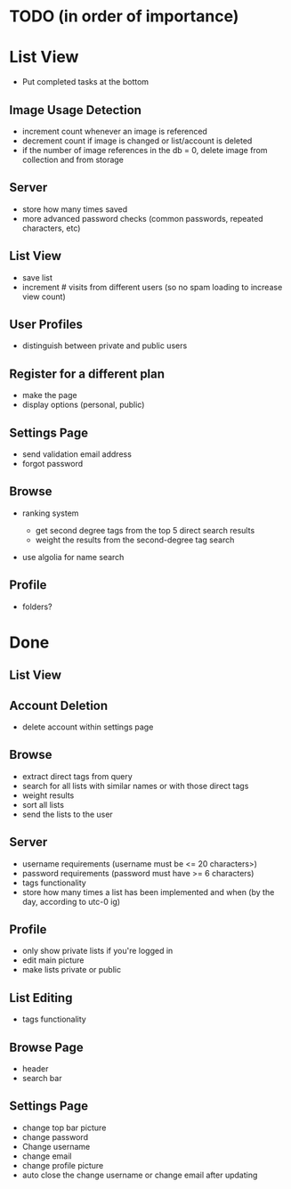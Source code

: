 # TODO (in order of importance)

# List View
- Put completed tasks at the bottom

## Image Usage Detection
- increment count whenever an image is referenced
- decrement count if image is changed or list/account is deleted
- if the number of image references in the db = 0, delete image from collection and from storage

## Server
- store how many times saved
- more advanced password checks (common passwords, repeated characters, etc)

## List View
- save list
- increment # visits from different users (so no spam loading to increase view count)

## User Profiles
- distinguish between private and public users

## Register for a different plan
- make the page
- display options (personal, public)

## Settings Page
- send validation email address
- forgot password

## Browse
- ranking system
    - get second degree tags from the top 5 direct search results
    - weight the results from the second-degree tag search
    
- use algolia for name search

## Profile
- folders?

# Done

## List View

## Account Deletion
- delete account within settings page

## Browse
- extract direct tags from query
- search for all lists with similar names or with those direct tags
- weight results
- sort all lists
- send the lists to the user

## Server
- username requirements (username must be <= 20 characters>)
- password requirements (password must have >= 6 characters)
- tags functionality
- store how many times a list has been implemented and when (by the day, according to utc-0 ig)

## Profile
- only show private lists if you're logged in
- edit main picture
- make lists private or public

## List Editing
- tags functionality

## Browse Page
- header
- search bar

## Settings Page
- change top bar picture
- change password
- Change username
- change email
- change profile picture
- auto close the change username or change email after updating